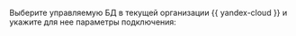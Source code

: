 Выберите управляемую БД в текущей организации {{ yandex-cloud }} и укажите для нее параметры подключения: